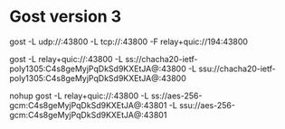 
# Gost version 3

gost -L udp://:43800 -L tcp://:43800 -F relay+quic://194:43800

gost -L relay+quic://:43800 -L ss://chacha20-ietf-poly1305:C4s8geMyjPqDkSd9KXEtJA@:43800 -L ssu://chacha20-ietf-poly1305:C4s8geMyjPqDkSd9KXEtJA@:43800

nohup gost -L relay+quic://:43800 -L ss://aes-256-gcm:C4s8geMyjPqDkSd9KXEtJA@:43801 -L ssu://aes-256-gcm:C4s8geMyjPqDkSd9KXEtJA@:43801

